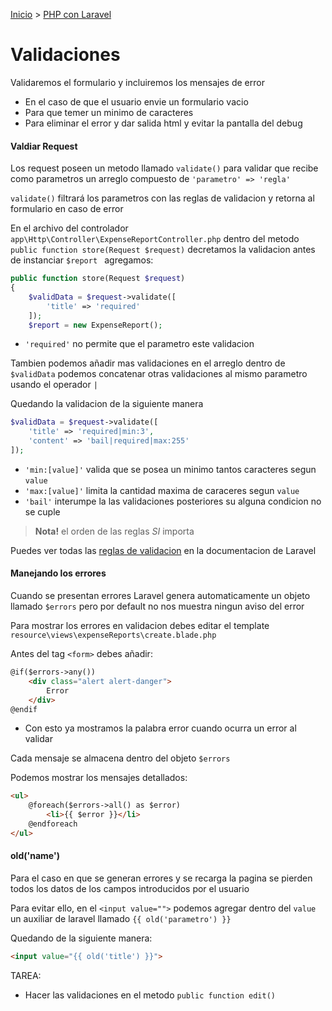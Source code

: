 [Inicio](../) > [PHP con Laravel]()

# Validaciones

Validaremos el formulario y incluiremos los mensajes de error
- En el caso de que el usuario envie un formulario vacio
- Para que temer un minimo de caracteres
- Para eliminar el error y dar salida html y evitar la pantalla del debug

#### Valdiar Request
Los request poseen un metodo llamado `validate()` para validar
que recibe como parametros un arreglo compuesto de `'parametro' => 'regla'`

`validate()` filtrará los parametros con las reglas de validacion
 y retorna al formulario en caso de error

En el archivo del controlador
`app\Http\Controller\ExpenseReportController.php`
dentro del metodo
`public function store(Request $request)`
decretamos la validacion antes de instanciar
`$report `
agregamos:
```php
public function store(Request $request)
{
	$validData = $request->validate([
		'title' => 'required'
	]);
	$report = new ExpenseReport();
```
- `'required'` no permite que el parametro este validacion

Tambien podemos añadir mas validaciones en el arreglo dentro de `$validData`
podemos concatenar otras validaciones al mismo parametro usando el operador `|`

Quedando la validacion de la siguiente manera
```php
$validData = $request->validate([
	'title' => 'required|min:3',
	'content' => 'bail|required|max:255'
]);
```
- `'min:[value]'` valida que se posea un minimo tantos caracteres segun `value`
- `'max:[value]'` limita la cantidad maxima de caraceres segun `value`
- `'bail'` interumpe la las validaciones posteriores su alguna condicion no se cuple

> **Nota!** el orden de las reglas _SI_ importa

Puedes ver todas las
[reglas de validacion](https://laravel.com/docs/5.8/validation#available-validation-rules)
en la documentacion de Laravel

#### Manejando los errores
Cuando se presentan errores Laravel genera automaticamente un objeto llamado `$errors`
pero por default no nos muestra ningun aviso del error

Para mostrar los errores en validacion debes editar el template
`resource\views\expenseReports\create.blade.php`

Antes del tag `<form>` debes añadir:
```html
@if($errors->any())
    <div class="alert alert-danger">
		Error
    </div>
@endif
```
- Con esto ya mostramos la palabra error cuando ocurra un error al validar

Cada mensaje se almacena dentro del objeto `$errors`

Podemos mostrar los mensajes detallados:
```html
<ul>
    @foreach($errors->all() as $error)
        <li>{{ $error }}</li>
    @endforeach
</ul>
```

#### old('name')
Para el caso en que se generan errores y se recarga la pagina
se pierden todos los datos de los campos introducidos por el usuario

Para evitar ello, en el
`<input value="">`
podemos agregar dentro del `value` un auxiliar de laravel llamado
`{{ old('parametro') }}`

Quedando de la siguiente manera:
```html
<input value="{{ old('title') }}">
```

TAREA:
- Hacer las validaciones en el metodo `public function edit()`
